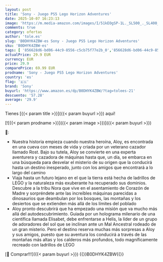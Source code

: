```yaml
---
layout: post
title: 'Sony - Juego PS5 Lego Horizon Adventures'
date: 2025-10-07 16:23:13
image: 'https://m.media-amazon.com/images/I/51kEOgSP-1L._SL500_._SL400_.jpg'
comments: true
category: ofertas
author: 'tole.es'
slug: 'B0DHYK4ZBW-es Sony - Juego PS5 Lego Horizon Adventures'
sku: 'B0DHYK4ZBW-es'
tags: [ '856628d6-bd06-44c9-8556-c5cb75f77e2b_0','856628d6-bd06-44c9-8556-c5cb75f77e2b_2201','856628d6-bd06-44c9-8556-c5cb75f77e2b_3601','Arborist Merchandising Root','Electrónica','Hardware y juegos para PlayStation 5','Juegos para PlayStation 5','Preventa de Videojuegos','Self Service','Special Features Stores','Videojuegos','Videojuegos más esperados','ps5','sony','🇪🇸', ]
actualPrice: 29.9 EUR
currency: EUR
price: 29.9
comparePrice: 69.99 EUR
prodname: 'Sony - Juego PS5 Lego Horizon Adventures'
country: 'es'
flag: '🇪🇸'
brand: 'Sony'
buyurl: 'https://www.amazon.es/dp/B0DHYK4ZBW/?tag=tolees-21'
descuento: '57.28'
average: '29.9'
---
```


Tienes [{{< param title >}}]({{< param buyurl >}}) aqui!

[![{{< param prodname >}}]({{< param image >}})]({{< param buyurl >}})

🔎:

- Nuestra historia empieza cuando nuestra heroína, Aloy, es encontrada en una cueva con meses de vida y criada por un veterano cazador llamado Rost. Bajo su tutela, Aloy se convierte en una experta aventurera y cazadora de máquinas hasta que, un día, se embarca en una búsqueda para desvelar el misterio de su origen que la conducirá hasta un destino inesperado, junto con los amigos que encontrará a lo largo del camino
- Viaja hasta un futuro lejano en el que la tierra está hecha de ladrillos de LEGO y la naturaleza más exuberante ha recuperado sus dominios. Descubre a la tribu Nora que vive en el asentamiento de Corazón de Madre y sorpréndete ante las increíbles máquinas parecidas a dinosaurios que deambulan por los bosques, las montañas y los desiertos que se extienden más allá de los límites del poblado
- Aloy pronto descubrirá que ha empezado una misión que va mucho más allá del autodescubrimiento. Guiada por un holograma milenario de una científica llamada Elisabet, debe enfrentarse a Helis, la líder de un grupo de adoradores del sol que se inclinan ante un Mal Ancestral rodeado de un gran misterio. Pero el destino reserva muchas más sorpresas a Aloy y sus amigos, puesto que su aventura los conducirá a través de las montañas más altas y los calderos más profundos, todo magníficamente recreado con ladrillos de LEGO

[🛒 Comprar!!!]({{< param buyurl >}})
{{<world>}}B0DHYK4ZBW{{</world>}}
